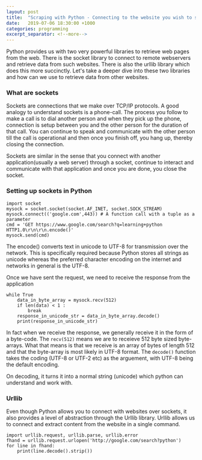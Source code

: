 ```yaml
---
layout: post
title:  "Scraping with Python - Connecting to the website you wish to scrape"
date:   2019-07-06 18:30:00 +1000
categories: programming
excerpt_separator: <!--more-->
---
```


Python provides us with two very powerful libraries to retrieve web pages from the web. There is the socket library to connect to remote webservers and retrieve data from such websites. There is also the urllib library which does this more succinctly. Let's take a deeper dive into these two libraries and how can we use to retrieve data from other websites.

<!--more-->

### What are sockets

Sockets are connections that we make over TCP/IP protocols. A good analogy to understand sockets is a phone-call. The process you follow to make a call is to dial another person and when they pick up the phone, connection is setup between you and the other person for the duration of that call. You can continue to speak and communicate with the other person till the call is operational and then once you finish off, you hang up, thereby closing the connection. 

Sockets are similar in the sense that you connect with another application(usually a web server) through a socket, continue to interact and communicate with that application and once you are done, you close the socket. 

### Setting up sockets in Python

```
import socket
mysock = socket.socket(socket.AF_INET, socket.SOCK_STREAM)
mysock.connect(('google.com',443)) # A function call with a tuple as a parameter
cmd = 'GET https://www.google.com/search?q=learning+python HTTP1.0\r\n\r\n.encode()'
mysock.send(cmd)
```

The encode() converts text in unicode to UTF-8 for transmission over the network. This is specifically required because Python stores all strings as unicode whereas the preferred character encoding on the internet and networks in general is the UTF-8. 

Once we have sent the request, we need to receive the response from the application

```
while True
	data_in_byte_array = mysock.recv(512)
	if len(data) < 1 :
		break
	response_in_unicode_str = data_in_byte_array.decode()
	print(response_in_unicode_str)
```

In fact when we receive the response, we generally receive it in the form of a byte-code. The `recv(512)` means we are to receieve 512 byte sized byte-arrays. What that means is that we receive is an array of bytes of length 512 and that the byte-array is most likely in UTF-8 format. The `decode()` function takes the coding (UTF-8 or UTF-2 etc) as the arguement, with UTF-8 being the default encoding. 

On decoding, it turns it into a normal string (unicode) which python can understand and work with. 

### Urllib 

Even though Python allows you to connect with websites over sockets, it also provides a level of abstraction through the Urllib library. Urllib allows us to connect and extract content from the website in a single command. 

```
import urllib.request, urllib.parse, urllib.error
fhand = urllib.request.urlopen('http://google.com/search?python')
for line in fhand:
	print(line.decode().strip())
```
